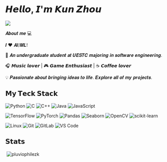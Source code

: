 # 𝙃𝙚𝙡𝙡𝙤, 𝙄'𝙢 𝙆𝙪𝙣 𝙕𝙝𝙤𝙪

[![](https://img.shields.io/badge/-@Kun%20Zhou-%23181717?style=flat-square&logo=GitHub)](https://github.com/PluviophileZK)

𝑨𝒃𝒐𝒖𝒕 𝒎𝒆 💻

𝑰 ❤️ 𝑨𝑰/𝑴𝑳!

📖 𝑨𝒏 𝒖𝒏𝒅𝒆𝒓𝒈𝒓𝒂𝒅𝒖𝒂𝒕𝒆 𝒔𝒕𝒖𝒅𝒆𝒏𝒕 𝒂𝒕 𝑼𝑬𝑺𝑻𝑪 𝒎𝒂𝒋𝒐𝒓𝒊𝒏𝒈 𝒊𝒏 𝒔𝒐𝒇𝒕𝒘𝒂𝒓𝒆 𝒆𝒏𝒈𝒊𝒏𝒆𝒆𝒓𝒊𝒏𝒈.

🎧 𝙈𝙪𝙨𝙞𝙘 𝙡𝙤𝙫𝙚𝙧 | 🎮 𝙂𝙖𝙢𝙚 𝙀𝙣𝙩𝙝𝙪𝙨𝙞𝙖𝙨𝙩 | ☕️ 𝘾𝙤𝙛𝙛𝙚𝙚 𝙡𝙤𝙫𝙚𝙧

💡 𝑷𝒂𝒔𝒔𝒊𝒐𝒏𝒂𝒕𝒆 𝒂𝒃𝒐𝒖𝒕 𝒃𝒓𝒊𝒏𝒈𝒊𝒏𝒈 𝒊𝒅𝒆𝒂𝒔 𝒕𝒐 𝒍𝒊𝒇𝒆. 𝑬𝒙𝒑𝒍𝒐𝒓𝒆 𝒂𝒍𝒍 𝒐𝒇 𝒎𝒚 𝒑𝒓𝒐𝒋𝒆𝒄𝒕𝒔.


## 𝗠𝘆 𝗧𝗲𝗰𝗸 𝗦𝘁𝗮𝗰𝗸

![Python](https://img.shields.io/badge/-Python-%233776AB?style=flat&logo=python&logoColor=ffffff)
![C](https://img.shields.io/badge/-C-%23A8B9CC?style=flat&logo=c&logoColor=ffffff)
![C++](https://img.shields.io/badge/-C++-%2300599C?style=flat&logo=c%2B%2B&logoColor=ffffff)
![Java](https://img.shields.io/badge/-Java-%23ED8B00?style=flat&logo=java&logoColor=ffffff)
![JavaScript](https://img.shields.io/badge/-JavaScript-%23F7DF1C?style=flat&logo=javascript&logoColor=000000&labelColor=%23F7DF1C&color=%23FFCE5A)

![TensorFlow](https://img.shields.io/badge/-TensorFlow-%23FF6F00?style=flat&logo=tensorflow&logoColor=ffffff)
![PyTorch](https://img.shields.io/badge/-PyTorch-%23EE4C2C?style=flat&logo=pytorch&logoColor=ffffff)
![Pandas](https://img.shields.io/badge/-Pandas-%23150458?style=flat&logo=pandas&logoColor=ffffff)
![Seaborn](https://img.shields.io/badge/-Seaborn-%234C6EF5?style=flat&logo=python&logoColor=ffffff)
![OpenCV](https://img.shields.io/badge/-OpenCV-%235C3EE8?style=flat&logo=opencv&logoColor=ffffff)
![scikit-learn](https://img.shields.io/badge/-Scikit--learn-%23F7931E?style=flat&logo=scikit-learn&logoColor=ffffff)

![Linux](https://img.shields.io/badge/-Linux-%23FCC624?style=flat&logo=linux&logoColor=000000)
![Git](https://img.shields.io/badge/-Git-%23F05032?style=flat&logo=git&logoColor=%23ffffff)
![GitLab](https://img.shields.io/badge/-GitLab-FCA121?style=flat&logo=gitlab)
![VS Code](https://img.shields.io/badge/-VSCode-%23007ACC?style=flat&logo=visual-studio-code)


## 𝗦𝘁𝗮𝘁𝘀

<p>&nbsp;<img align="center" src="https://github-readme-stats.vercel.app/api?username=pluviophilezk&show_icons=true&locale=en" alt="pluviophilezk" /></p>

